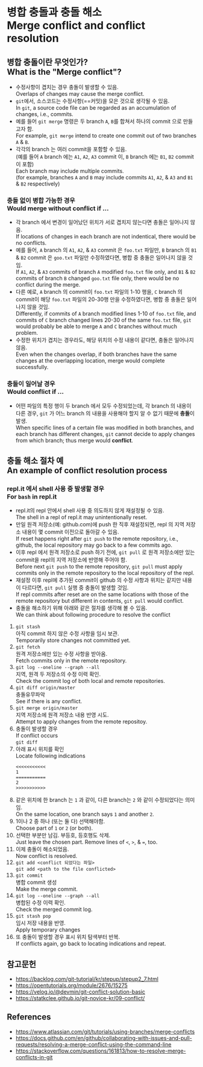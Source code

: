 # 병합 충돌과 충돌 해소<br>Merge conflict and conflict resolution

## 병합 충돌이란 무엇인가?<br>What is the "Merge conflict"?

* 수정사항이 겹치는 경우 충돌이 발생할 수 있음.<br>Overlaps of changes may cause the merge conflict.
* `git`에서, 소스코드는 수정사항(==커밋)을 모은 것으로 생각될 수 있음.<br>In `git`, a source code file can be regarded as an accumulation of changes, i.e., commits.
* 예를 들어 `git merge` 명령은 두 branch `A`, `B`를 합쳐서 하나의 commit 으로 만들고자 함.<br>For example, `git merge` intend to create one commit out of two branches `A` & `B`.
* 각각의 branch 는 여러 commit을 포함할 수 있음.<br>(예를 들어 `A` branch 에는 `A1`, `A2`, `A3` commit 이, `B` branch 에는 `B1`, `B2` commit 이 포함)<br>Each branch may include multiple commits.<br>(for example, branches `A` and `B` may include commits `A1`, `A2`, & `A3` and `B1` & `B2` respectively)

### 충돌 없이 병합 가능한 경우 <br>Would merge without conflict if ...

* 각 branch 에서 변경이 일어났던 위치가 서로 겹치지 않는다면 충돌은 일어나지 않음.<br>If locations of changes in each branch are not indentical, there would be no conflicts.
* 예를 들어, `A` branch 의 `A1`, `A2`, & `A3` commit 은 `foo.txt` 파일만, `B` branch 의 `B1` & `B2` commit 은 `goo.txt` 파일만 수정하였다면, 병합 중 충돌은 일어나지 않을 것임.<br>If `A1`, `A2`, & `A3` commits of branch `A` modified `foo.txt` file only, and `B1` & `B2` commits of branch `B` changed `goo.txt` file only, there would be no conflict during the merge.
* 다른 예로, `A` branch 의 commit이 `foo.txt` 파일의 1-10 행을, `C` branch 의 commit이 해당 `foo.txt` 파일의 20-30행 만을 수정하였다면, 병합 중 충돌은 일어나지 않을 것임.<br>Differently, if commits of `A` branch modified lines 1-10 of `foo.txt` file, and commits of `C` branch changed lines 20-30 of the same `foo.txt` file, `git` would probably be able to merge `A` and `C` branches without much problem.
* 수정한 위치가 겹치는 경우라도, 해당 위치의 수정 내용이 같다면, 충돌은 일어나지 않음.<br>Even when the changes overlap, if both branches have the same changes at the overlapping location, merge would complete successfully.

### 충돌이 일어날 경우 <br>Would conflict if ...

* 어떤 파일의 특정 행이 두 branch 에서 모두 수정되었는데, 각 branch 의 내용이 다른 경우, `git` 가 어느 branch 의 내용을 사용해야 할지 알 수 없기 때문에 **충돌**이 발생.<br>When specific lines of a certain file was modified in both branches, and each branch has different changes, `git` cannot decide to apply changes from which branch; thus merge would **conflict**.

## 충돌 해소 절차 예<br>An example of conflict resolution process

### repl.it 에서 shell 사용 중 발생할 경우<br>For `bash` in repl.it

* repl.it의 repl 안에서 shell 사용 중 의도하지 않게 재설정될 수 있음.<br>The shell in a repl of repl.it may unintentionally reset.
* 만일 원격 저장소(예: github.com)에 push 한 직후 재설정되면, repl 의 지역 저장소 내용이 몇 commit 이전으로 돌아갈 수 있음.<br>If reset happens right after `git push` to the remote repository, i.e., github, the local repository may go back to a few commits ago.
* 이후 repl 에서 원격 저장소로 push 하기 전에, `git pull` 로 원격 저장소에만 있는 commit을 repl의 지역 저장소에 반영해 주어야 함.<br>Before next `git push` to the remote repository, `git pull` must apply commits only in the remote repository to the local repository of the repl.
* 재설정 이후 repl에 추가된 commit이 github 의 수정 사항과 위치는 같지만 내용이 다르다면, `git pull` 실행 중 충돌이 발생할 것임.<br>If repl commits after reset are on the same locations with those of the remote repository but different in contents, `git pull` would conflict.
* 충돌을 해소하기 위해 아래와 같은 절차를 생각해 볼 수 있음.<br>We can think about following procedure to resolve the conflict

1. `git stash`<br>아직 commit 하지 않은 수정 사항을 임시 보관.<br>Temporarily store changes not committed yet.
1. `git fetch`<br>원격 저장소에만 있는 수정 사항을 받아옴.<br>Fetch commits only in the remote repository.
1. `git log --oneline --graph --all`<br>지역, 원격 두 저장소의 수정 이력 확인.<br>Check the commit log of both local and remote repositories.
1. `git diff origin/master`<br>충돌유무파악<br>See if there is any conflict.
1. `git merge origin/master`<br>지역 저장소에 원격 저장소 내용 반영 시도.<br>Attempt to apply changes from the remote repositoy.
1. 충돌이 발생할 경우<br>If conflict occurs<br>`git diff`
1. 아래 표시 위치를 확인<br>Locate following indications<br>
    ```
    <<<<<<<<<<<
    1
    ===========
    2
    >>>>>>>>>>>
    ```
1. 같은 위치에 한 branch 는 `1` 과 같이, 다른 branch는 `2` 와 같이 수정되었다는 의미임.<br>On the same location, one branch says `1` and another `2`.
1. 1이나 2 중 하나 (또는 둘 다) 선택해야함.<br>Choose part of `1` or `2` (or both).
1. 선택한 부분만 남김. 부등호, 등호행도 삭제.<br>Just leave the chosen part. Remove lines of `<`, `>`, & `=`, too.
1. 이제 충돌이 해소되었음.<br>Now conflict is resolved.
1. `git add <conflict 되었다는 파일>`<br>`git add <path to the file conflicted>`
1. `git commit`<br>병합 commit 생성<br>Make the merge commit.
1. `git log --oneline --graph --all`<br>병합된 수정 이력 확인.<br>Check the merged commit log.
1. `git stash pop`<br>임시 저장 내용을 반영.<br>Apply temporary changes
1. 또 충돌이 발생할 경우 표시 위치 탐색부터 반복.<br>If conflicts again, go back to locating indications and repeat.

## 참고문헌

* https://backlog.com/git-tutorial/kr/stepup/stepup2_7.html
* https://opentutorials.org/module/2676/15275
* https://velog.io/@devmin/git-conflict-solution-basic 
* https://statkclee.github.io/git-novice-kr/09-conflict/

## References

* https://www.atlassian.com/git/tutorials/using-branches/merge-conflicts
* https://docs.github.com/en/github/collaborating-with-issues-and-pull-requests/resolving-a-merge-conflict-using-the-command-line
* https://stackoverflow.com/questions/161813/how-to-resolve-merge-conflicts-in-git
